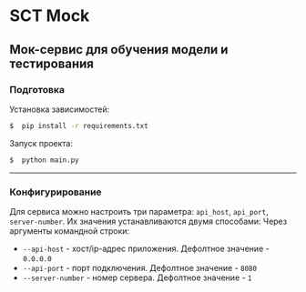 SCT Mock
=============
Мок-сервис для обучения модели и тестирования
----------------

### Подготовка
Установка зависимостей:
```sh
$  pip install -r requirements.txt  
```

Запуск проекта:
```sh
$  python main.py
```
------------------
### Конфигурирование

Для сервиса можно настроить три параметра: `api_host`, `api_port`, `server-number`. Их значения устанавливаются двумя способами:
Через аргументы командной строки:
- ```--api-host``` - хост/ip-адрес приложения. Дефолтное значение - `0.0.0.0`
- ```--api-port``` - порт подключения. Дефолтное значение - `8080`
- ```--server-number``` - номер сервера. Дефолтное значение - `1`
